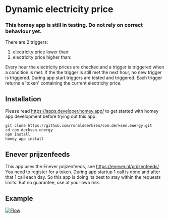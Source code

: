 # Dynamic electricity price

### This homey app is still in testing. Do not rely on correct behaviour yet.

There are  2 triggers:
1. electricity price lower than:
2. electricity price higher than:

Every hour the electricity prices are checked and a trigger is triggered when a condition is met. If the the trigger is still met the next hour, no new trigger is triggered. During app start triggers are tested and triggered.
Each trigger returns a 'token' containing the current electricity price.

## Installation

Please read https://apps.developer.homey.app/ to get started with homey app development before trying out this app.

```
git clone https://github.com/ronaldderksen/com.derksen.energy.git
cd com.derksen.energy
npm install
homey app install
```

## Enever prijzenfeeds
This app uses the Enever prijzenfeeds, see https://enever.nl/prijzenfeeds/ You need to register for a token.
During app startup 1 call is done and after that 1 call each day. So this app is doing its best to stay within the requests limits. But no guarantee, use at your own risk.

## Example
[![Flow](https://flow-api.athom.com/api/flow/O-RFdA/image)](https://homey.app/f/O-RFdA/)
